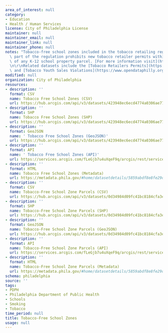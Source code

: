 ```yaml
---
area_of_interest: null
category:
- Education
- Health / Human Services
license: City of Philadelphia License
maintainer: null
maintainer_email: null
maintainer_link: null
maintainer_phone: null
notes: "Tobacco-free school zones included in the tobacco retailing regulations. This\
  \ part of the regulation prohibits new tobacco retailer permits within 500 feet\
  \ of any K-12 school property parcel. [For more information visit](http://www.phila.gov/health/Commissioner/regulationtobaccoretailing.html)\r\
  \n\r\nRelated datasets include the [Tobacco Retailers Permits](https://www.opendataphilly.org/datasets/tobacco-retailer-permits)\
  \ and [Tobacco Youth Sales Violations](https://www.opendataphilly.org/datasets/tobacco-youth-sales-violations)."
modified: null
organization: City of Philadelphia
resources:
- description: ''
  format: CSV
  name: Tobacco Free School Zones (CSV)
  url: https://hub.arcgis.com/api/v3/datasets/423948ec6ecd4774a0306ae77e19182b_0/downloads/data?format=csv&spatialRefId=3857&where=1%3D1
- description: ''
  format: SHP
  name: Tobacco Free School Zones (SHP)
  url: https://hub.arcgis.com/api/v3/datasets/423948ec6ecd4774a0306ae77e19182b_0/downloads/data?format=shp&spatialRefId=3857&where=1%3D1
- description: ''
  format: GeoJSON
  name: ' Tobacco Free School Zones (GeoJSON)'
  url: https://hub.arcgis.com/api/v3/datasets/423948ec6ecd4774a0306ae77e19182b_0/downloads/data?format=geojson&spatialRefId=4326&where=1%3D1
- description: ''
  format: API
  name: ' Tobacco Free School Zones (API)'
  url: https://services.arcgis.com/fLeGjb7u4uXqeF9q/arcgis/rest/services/TobFreeSchoolZones/FeatureServer/0/query?outFields=*&where=1%3D1
- description: ''
  format: HTML
  name: Tobacco Free School Zones (Metadata)
  url: https://metadata.phila.gov/#home/datasetdetails/5859abdf8e8fe29d46ac503c/representationdetails/5859abe08e8fe29d46ac5040/
- description: ''
  format: CSV
  name: Tobacco-Free School Zone Parcels (CSV)
  url: https://hub.arcgis.com/api/v3/datasets/0d34984d09fc41bc8184cfa3e6fcc7fc_0/downloads/data?format=csv&spatialRefId=3857&where=1%3D1
- description: ''
  format: SHP
  name: Tobacco-Free School Zone Parcels (SHP)
  url: https://hub.arcgis.com/api/v3/datasets/0d34984d09fc41bc8184cfa3e6fcc7fc_0/downloads/data?format=shp&spatialRefId=3857&where=1%3D1
- description: ''
  format: GeoJSON
  name: Tobacco-Free School Zone Parcels (GeoJSON)
  url: https://hub.arcgis.com/api/v3/datasets/0d34984d09fc41bc8184cfa3e6fcc7fc_0/downloads/data?format=geojson&spatialRefId=4326&where=1%3D1
- description: ''
  format: API
  name: Tobacco-Free School Zone Parcels (API)
  url: https://services.arcgis.com/fLeGjb7u4uXqeF9q/arcgis/rest/services/ParcelsIntersectTobFreeZone/FeatureServer/0/query?outFields=*&where=1%3D1
- description: ''
  format: HTML
  name: Tobacco-Free School Zone Parcels (Metadata)
  url: https://metadata.phila.gov/#home/datasetdetails/5859abdf8e8fe29d46ac503c/representationdetails/5859ac307870b993467f4c91/
schema: philadelphia
source: ''
tags:
- PDPH
- Philadelphia Department of Public Health
- Schools
- Smoking
- Tobacco
time_period: null
title: Tobacco-Free School Zones
usage: null
---
```

